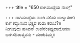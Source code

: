 +++
title = "650 ರಾಗಿಮುದ್ದೆಯ ನುಙ್ಗಿ"

+++
ರಾಗಿಮುದ್ದೆಯ ನುಂಗಿ ನಲಿದು ಬಾಳ್ವಾತಂಗೆ।  
ಕಾಗೆ ಕದ್ದುಣುವ ಭಕ್ಷ್ಯವ ಕಂಡು ಕರುಬೆ?॥  
ನೀಗುವುದು ಹಸಿವನ್ ಉಣಿಸೆಂತಪ್ಪುದಾದೊಡಂ।  
ಬಾಗಿಸದಿರಾತ್ಮವನು - ಮಂಕುತಿಮ್ಮ॥  
